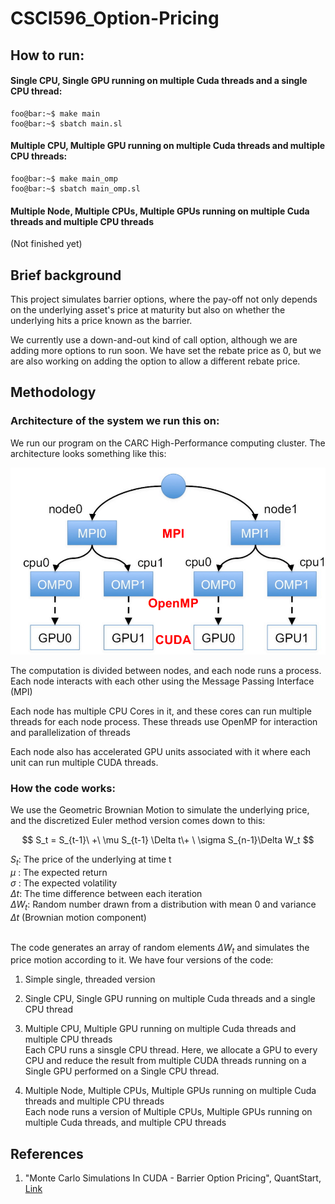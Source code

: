 # CSCI596_Option-Pricing

## How to run:

#### Single CPU, Single GPU running on multiple Cuda threads and a single CPU thread:
```console
foo@bar:~$ make main
foo@bar:~$ sbatch main.sl
```

#### Multiple CPU, Multiple GPU running on multiple Cuda threads and multiple CPU threads:
```console
foo@bar:~$ make main_omp
foo@bar:~$ sbatch main_omp.sl
```
#### Multiple Node, Multiple CPUs, Multiple GPUs running on multiple Cuda threads and multiple CPU threads
(Not finished yet)
## Brief background

This project simulates barrier options, where the pay-off not only depends on the underlying asset's price at maturity but also on whether the underlying hits a price known as the barrier.

We currently use a down-and-out kind of call option, although we are adding more options to run soon.
We have set the rebate price as 0, but we are also working on adding the option to allow a different rebate price.

## Methodology

### Architecture of the system we run this on:
We run our program on the CARC High-Performance computing cluster.
The architecture looks something like this:

![Alt text](image.png)
<p>
The computation is divided between nodes, and each node runs a process.
Each node interacts with each other using the Message Passing Interface (MPI)
<p>
Each node has multiple CPU Cores in it, and these cores can run multiple threads for each node process. These threads use OpenMP for interaction and parallelization of threads
<p>
Each node also has accelerated GPU units associated with it where each unit can run multiple CUDA threads.


### How the code works:

We use the Geometric Brownian Motion to simulate the underlying price, and the discretized Euler method version comes down to this:

$$ S_t = S_{t-1}\ +\  \mu S_{t-1} \Delta t\+ \ \sigma  S_{n-1}\Delta W_t  $$

$S_t$: The price of the underlying at time t <br>
$\mu$ : The expected return <br>
$\sigma$ : The expected volatility<br>
$\Delta t$: The time difference between each iteration <br>
$\Delta W_t$: Random number drawn from a distribution with mean 0 and variance $\Delta t$ (Brownian motion component) <br>
<br>

The code generates an array of random elements $\Delta W_t$ and simulates the price motion according to it. 
We have four versions of the code:
<ol>
<li> <p>Simple single, threaded version
<li> <p>Single CPU, Single GPU running on multiple Cuda threads and a single CPU thread
<li><p> Multiple CPU, Multiple GPU running on multiple Cuda threads and multiple CPU threads
<br> Each CPU runs a sinsgle CPU thread. Here, we allocate a GPU to every CPU and reduce the result from multiple CUDA threads running on a Single GPU performed on a Single CPU thread.  
<li> <p> Multiple Node, Multiple CPUs, Multiple GPUs running on multiple Cuda threads and multiple CPU threads<br>
Each node runs a version of Multiple CPUs, Multiple GPUs running on multiple Cuda threads, and multiple CPU threads
</ol>


## References

1. "Monte Carlo Simulations In CUDA - Barrier Option Pricing",  QuantStart, [Link](https://www.quantstart.com/articles/Monte-Carlo-Simulations-In-CUDA-Barrier-Option-Pricing/) <br>
